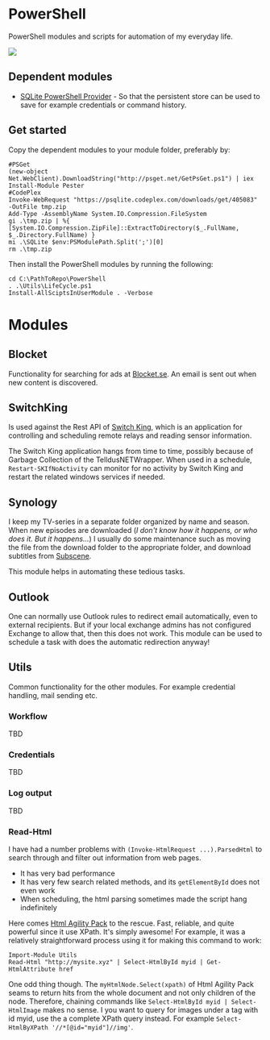 # PowerShell
PowerShell modules and scripts for automation of my everyday life.

![](https://johanclasson.visualstudio.com/DefaultCollection/_apis/public/build/definitions/17242261-a50b-45cd-be6b-04e5c51b0bc4/4/badge)

## Dependent modules
* [SQLite PowerShell Provider](https://psqlite.codeplex.com/) - So that the persistent store can be used to save for example credentials or command history.

## Get started
Copy the dependent modules to your module folder, preferably by:
```
#PSGet
(new-object Net.WebClient).DownloadString("http://psget.net/GetPsGet.ps1") | iex
Install-Module Pester
#CodePlex
Invoke-WebRequest "https://psqlite.codeplex.com/downloads/get/405083" -OutFile tmp.zip
Add-Type -AssemblyName System.IO.Compression.FileSystem
gi .\tmp.zip | %{ [System.IO.Compression.ZipFile]::ExtractToDirectory($_.FullName, $_.Directory.FullName) }
mi .\SQLite $env:PSModulePath.Split(';')[0]
rm .\tmp.zip

```

Then install the PowerShell modules by running the following:
```
cd C:\PathToRepo\PowerShell
. .\Utils\LifeCycle.ps1
Install-AllSciptsInUserModule . -Verbose
```

# Modules

## Blocket
Functionality for searching for ads at [Blocket.se](http://www.blocket.se/). An email is sent out when new content is discovered.

## SwitchKing
Is used against the Rest API of [Switch King](http://www.switchking.se), which is an application for controlling and scheduling remote relays and reading sensor information.

The Switch King application hangs from time to time, possibly because of Garbage Collection of the TelldusNETWrapper. When used in a schedule, `Restart-SKIfNoActivity` can monitor for no activity by Switch King and restart the related windows services if needed.

## Synology
I keep my TV-series in a separate folder organized by name and season. When new episodes are downloaded (*I don't know how it happens, or who does it. But it happens...*) I usually do some maintenance such as moving the file from the download folder to the appropriate folder, and download subtitles from [Subscene](subscene.com).

This module helps in automating these tedious tasks.

## Outlook
One can normally use Outlook rules to redirect email automatically, even to external recipients. But if your local exchange admins has not configured Exchange to allow that, then this does not work. This module can be used to schedule a task with does the automatic redirection anyway!

## Utils
Common functionality for the other modules. For example credential handling, mail sending etc.

### Workflow

TBD

### Credentials

TBD

### Log output

TBD

### Read-Html

I have had a number problems with `(Invoke-HtmlRequest ...).ParsedHtml` to search through and filter out information from web pages.

* It has very bad performance
* It has very few search related methods, and its `getElementById` does not even work
* When scheduling, the html parsing sometimes made the script hang indefinitely

Here comes [Html Agility Pack](https://htmlagilitypack.codeplex.com/) to the rescue. Fast, reliable, and quite powerful since it use XPath. It's simply awesome! For example, it was a relatively straightforward process using it for making this command to work:

```
Import-Module Utils
Read-Html "http://mysite.xyz" | Select-HtmlById myid | Get-HtmlAttribute href
```

One odd thing though. The `myHtmlNode.Select(xpath)` of Html Agility Pack seams to return hits from the whole document and not only children of the node. Therefore, chaining commands like `Select-HtmlById myid | Select-HtmlImage` makes no sense. I you want to query for images under a tag with id myid, use the a complete XPath query instead. For example `Select-HtmlByXPath '//*[@id="myid"]//img'`.

